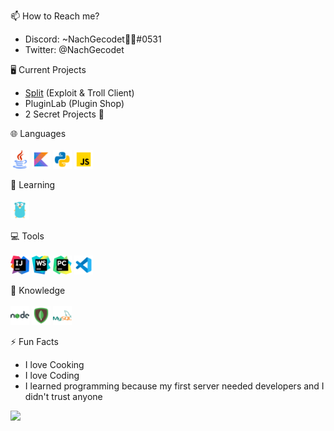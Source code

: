 📫 How to Reach me?
- Discord: ~NachGecodet🌈👻#0531
- Twitter: @NachGecodet

🖥️ Current Projects
- [Split](https://github.com/Split-Client) (Exploit & Troll Client)
- PluginLab (Plugin Shop)
- 2 Secret Projects 🤫

🌐 Languages
<br>
<br>
<img width="30" src="./java.png"/>   <img width="30" src="./kotlin.png"/>   <img width="30" src="./python.png"/>   <img width="30" src="./javascript.png"/>

🤯 Learning
<br>
<br>
<img width="30" src="./go.png"/>

💻 Tools
<br>
<br>
<img width="30" src="./intellij.png"/>   <img width="30" src="./webstorm.png"/>   <img width="30" src="./pycharm.png"/>   <img width="30" src="./vscode.png"/>

🧠 Knowledge
<br>
<br>
<img width="30" src="./nodejs.png"/>   <img width="30" src="./mongodb.png"/>   <img width="30" src="./mysql.png"/>

⚡ Fun Facts
- I love Cooking
- I love Coding
- I learned programming because my first server needed developers and I didn't trust anyone

<img src="https://github-readme-stats.vercel.app/api?username=NachGecodet&&show_icons=true&title_color=ffffff&icon_color=006ab0&text_color=daf7dc&bg_color=101010">
